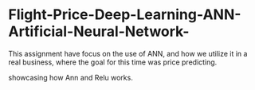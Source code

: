 # Flight-Price-Deep-Learning-ANN-Artificial-Neural-Network-

This assignment have focus on the use of ANN, and how we utilize it in a real business, where the goal for this time was price predicting. 

showcasing how Ann and Relu works.
